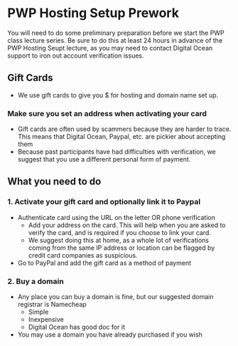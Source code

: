 # PWP Hosting Setup Prework
You will need to do some preliminary preparation before we start the PWP class lecture series.  Be sure to do this at least 24 hours in advance of the PWP Hosting Seupt lecture, as you may need to contact Digital Ocean support to iron out account verification issues.

## Gift Cards
- We use gift cards to give you $ for hosting and domain name set up.

### Make sure you set an address when activating your card
- Gift cards are often used by scammers because they are harder to trace.  This means that Digital Ocean, Paypal, etc. are pickier about accepting them
- Because past participants have had difficulties with verification, we suggest that you use a different personal form of payment.
## What you need to do
### 1. Activate your gift card and optionally link it to Paypal
- Authenticate card using the URL on the letter OR phone verification
    - Add your address on the card.  This will help when you are asked to verify the card, and is required if you choose to link your card.
    - We suggest doing this at home, as a whole lot of verifications coming from the same IP address or location can be flagged by credit card companies as suspicious.
- Go to PayPal and add the gift card as a method of payment

### 2. Buy a domain
- Any place you can buy a domain is fine, but our suggested domain registrar is Namecheap
    - Simple
    - Inexpensive
    - Digital Ocean has good doc for it
- You may use a domain you have already purchased if you wish
